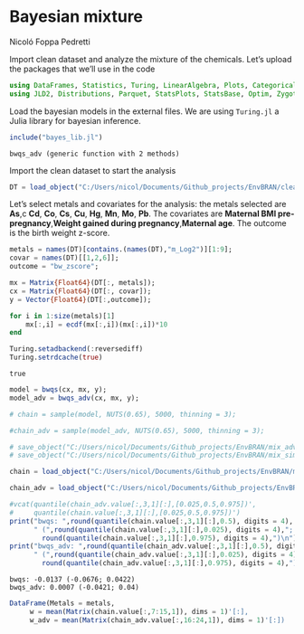 Bayesian mixture
================
Nicoló Foppa Pedretti

Import clean dataset and analyze the mixture of the chemicals. Let’s
upload the packages that we’ll use in the code

``` julia
using DataFrames, Statistics, Turing, LinearAlgebra, Plots, CategoricalArrays 
using JLD2, Distributions, Parquet, StatsPlots, StatsBase, Optim, Zygote, ReverseDiff, Memoization
```

Load the bayesian models in the external files. We are using `Turing.jl`
a Julia library for bayesian inference.

``` julia
include("bayes_lib.jl")
```

    bwqs_adv (generic function with 2 methods)

Import the clean dataset to start the analysis

``` julia
DT = load_object("C:/Users/nicol/Documents/Github_projects/EnvBRAN/clead_dt.jld2");
```

Let’s select metals and covariates for the analysis: the metals selected
are **As**,c **Cd**, **Co**, **Cs**, **Cu**, **Hg**, **Mn**, **Mo**,
**Pb**. The covariates are **Maternal BMI pre-pregnancy**,**Weight
gained during pregnancy**,**Maternal age**. The outcome is the birth
weight z-score.

``` julia
metals = names(DT)[contains.(names(DT),"m_Log2")][1:9];
covar = names(DT)[[1,2,6]];
outcome = "bw_zscore";
```

``` julia
mx = Matrix{Float64}(DT[:, metals]);
cx = Matrix{Float64}(DT[:, covar]); 
y = Vector{Float64}(DT[:,outcome]);
```

``` julia
for i in 1:size(metals)[1]
    mx[:,i] = ecdf(mx[:,i])(mx[:,i])*10
end
```

``` julia
Turing.setadbackend(:reversediff)
Turing.setrdcache(true)
```

    true

``` julia
model = bwqs(cx, mx, y);
model_adv = bwqs_adv(cx, mx, y);
```

``` julia
# chain = sample(model, NUTS(0.65), 5000, thinning = 3);
```

``` julia
#chain_adv = sample(model_adv, NUTS(0.65), 5000, thinning = 3);
```

``` julia
# save_object("C:/Users/nicol/Documents/Github_projects/EnvBRAN/mix_adv_chain.jld2", chain_adv)
# save_object("C:/Users/nicol/Documents/Github_projects/EnvBRAN/mix_sim_chain.jld2", chain)
```

``` julia
chain = load_object("C:/Users/nicol/Documents/Github_projects/EnvBRAN/mix_sim_chain.jld2");
```

``` julia
chain_adv = load_object("C:/Users/nicol/Documents/Github_projects/EnvBRAN/mix_adv_chain.jld2");
```

``` julia
#vcat(quantile(chain_adv.value[:,3,1][:],[0.025,0.5,0.975])',
#     quantile(chain.value[:,3,1][:],[0.025,0.5,0.975])')
print("bwqs: ",round(quantile(chain.value[:,3,1][:],0.5), digits = 4),
      " (",round(quantile(chain.value[:,3,1][:],0.025), digits = 4),"; ",
        round(quantile(chain.value[:,3,1][:],0.975), digits = 4),")\n")
print("bwqs_adv: ",round(quantile(chain_adv.value[:,3,1][:],0.5), digits = 4),
      " (",round(quantile(chain_adv.value[:,3,1][:],0.025), digits = 4),"; ",
        round(quantile(chain_adv.value[:,3,1][:],0.975), digits = 4),")")
```

    bwqs: -0.0137 (-0.0676; 0.0422)
    bwqs_adv: 0.0007 (-0.0421; 0.04)

``` julia
DataFrame(Metals = metals,
     w = mean(Matrix(chain.value[:,7:15,1]), dims = 1)'[:],
     w_adv = mean(Matrix(chain_adv.value[:,16:24,1]), dims = 1)'[:])  
```
